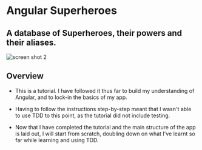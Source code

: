 # Angular Superheroes

## A database of Superheroes, their powers and their aliases.

![screen shot 2](https://user-images.githubusercontent.com/24227633/27434217-e129bb0e-574f-11e7-962d-cb2e7aca7c3d.png)

## Overview

- This is a tutorial. I have followed it thus far to build my understanding of Angular, and to lock-in the basics of my app.

- Having to follow the instructions step-by-step meant that I wasn't able to use TDD to this point, as the tutorial did not include testing.

- Now that I have completed the tutorial and the main structure of the app is laid out, I will start from scratch, doubling down on what I've learnt so far while learning and using TDD.
